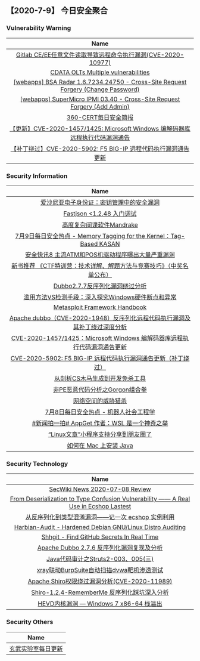 
 ##   【2020-7-9】 今日安全聚合


###  						       							Vulnerability Warning

|                             Name                             |
| :----------------------------------------------------------: |
|[Gitlab CE/EE任意文件读取导致远程命令执行漏洞(CVE-2020-10977)](https://www.seebug.org/vuldb/ssvid-98287)|
|[CDATA OLTs Multiple vulnerabilities](https://www.seebug.org/vuldb/ssvid-98286)|
|[[webapps] BSA Radar 1.6.7234.24750 - Cross-Site Request Forgery (Change Password)](https://www.exploit-db.com/exploits/48653)|
|[[webapps] SuperMicro IPMI 03.40 - Cross-Site Request Forgery (Add Admin)](https://www.exploit-db.com/exploits/48652)|
|[360-CERT每日安全简报](https://cert.360.cn/daily?date=2020-07-09)|
|[【更新】CVE-2020-1457/1425: Microsoft Windows 编解码器库远程执行代码漏洞通告](https://cert.360.cn/warning/detail?id=d2043fdd82838df9917318db3a6e9bdb)|
|[【补丁绕过】CVE-2020-5902: F5 BIG-IP 远程代码执行漏洞通告更新](https://cert.360.cn/warning/detail?id=a9bd3b42b2a9cfe1eef921d5bdfb0243)|

### 						        							Security Information
|                             Name                                    |
| :----------------------------------------------------------: |
|[爱沙尼亚电子身份证：密钥管理中的安全漏洞](https://www.anquanke.com/post/id/209778)|
|[Fastjson <1.2.48 入门调试](https://www.anquanke.com/post/id/209915)|
|[高度复杂间谍软件Mandrake](https://www.anquanke.com/post/id/210052)|
|[7月9日每日安全热点 - Memory Tagging for the Kernel：Tag-Based KASAN](https://www.anquanke.com/post/id/210163)|
|[安全快讯8  主流ATM和POS机驱动程序曝出大量严重漏洞](https://www.anquanke.com/post/id/210130)|
|[新书推荐 《CTF特训营：技术详解、解题方法与竞赛技巧》（中奖名单公布）](https://www.anquanke.com/post/id/209678)|
|[Dubbo2.7.7反序列化漏洞绕过分析](https://www.anquanke.com/post/id/209576)|
|[滥用方法VS检测手段：深入探究Windows硬件断点和异常](https://www.anquanke.com/post/id/209911)|
|[Metasploit Framework Handbook](https://www.anquanke.com/post/id/209966)|
|[Apache dubbo（CVE-2020-1948）反序列化远程代码执行漏洞及其补丁绕过深度分析](https://www.anquanke.com/post/id/209939)|
|[CVE-2020-1457/1425：Microsoft Windows 编解码器库远程执行代码漏洞通告更新](https://www.anquanke.com/post/id/209569)|
|[CVE-2020-5902: F5 BIG-IP 远程代码执行漏洞通告更新（补丁绕过）](https://www.anquanke.com/post/id/209859)|
|[从剖析CS木马生成到开发免杀工具](https://www.anquanke.com/post/id/210001)|
|[非PE恶意代码分析之Gorgon组合拳](https://www.anquanke.com/post/id/209949)|
|[网络空间的威胁猎杀](https://www.anquanke.com/post/id/209909)|
|[7月8日每日安全热点 - 机器人社会工程学](https://www.anquanke.com/post/id/210040)|
|[#新闻拍一拍# AppGet 作者：WSL 是一个神奇之举](https://linux.cn/article-12395-1.html?utm_source=rss&utm_medium=rss)|
|[“Linux文章”小程序支持分享到朋友圈了](https://linux.cn/article-12394-1.html?utm_source=rss&utm_medium=rss)|
|[如何在 Mac 上安装 Java](https://linux.cn/article-12393-1.html?utm_source=rss&utm_medium=rss)|

### 						        							Security  Technology
|                             Name                                    |
| :----------------------------------------------------------: |
|[SecWiki News 2020-07-08 Review](http://www.sec-wiki.com/?2020-07-08)|
|[From Deserialization to Type Confusion Vulnerability —— A Real Use in Ecshop Lastest](https://paper.seebug.org/1268/)|
|[从反序列化到类型混淆漏洞——记一次 ecshop 实例利用](https://paper.seebug.org/1267/)|
|[Harbian-Audit - Hardened Debian GNU/Linux Distro Auditing](http://www.kitploit.com/2020/07/harbian-audit-hardened-debian-gnulinux.html)|
|[Shhgit - Find GitHub Secrets In Real Time](http://www.kitploit.com/2020/07/shhgit-find-github-secrets-in-real-time.html)|
|[Apache Dubbo 2.7.6 反序列化漏洞复现及分析](http://xz.aliyun.com/t/7969)|
|[Java代码审计之Struts2-003、005(三)](http://xz.aliyun.com/t/7966)|
|[xray联动BurpSuite自动扫描dvwa靶机渗透测试](http://xz.aliyun.com/t/7968)|
|[Apache Shiro权限绕过漏洞分析(CVE-2020-11989)](http://xz.aliyun.com/t/7964)|
|[Shiro-1.2.4-RememberMe 反序列化踩坑深入分析](http://xz.aliyun.com/t/7950)|
|[HEVD内核漏洞 — Windows 7 x86-64 栈溢出](http://xz.aliyun.com/t/7914)|

### 						        							Security  Others
|                             Name                                    |
| :----------------------------------------------------------: |
|[玄武实验室每日更新](https://weibo.com/p/1006065582522936/wenzhang?from=page_100606_profile&wvr=6&mod=wenzhangmore)|

